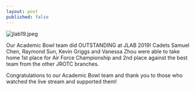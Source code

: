 ```yaml
---
layout: post
published: false
---
```

![jlab19.jpeg]({{site.baseurl}}/media/jlab19.jpeg)

Our Academic Bowl team did OUTSTANDING at JLAB 2019! Cadets Samuel Chen, Raymond Sun, Kevin Griggs and Vanessa Zhou were able to take home 1st place for Air Force Championship and 2nd place against the best team from the other JROTC branches.

Congratulations to our Academic Bowl team and thank you to those who watched the live stream and supported them!